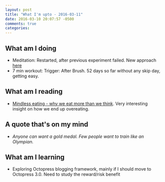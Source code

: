 ```yaml
---
layout: post
title: "What I'm upto - 2016-03-11"
date: 2016-03-10 20:07:57 -0500
comments: true
categories: 
---
```


## What am I doing
- Meditation: Restarted, after previous experiment failed. New approach [here](http://rishisareen.com/habits/habit-forming-50-first-dates-report.html)
- 7 min workout: Trigger: After Brush. 52 days so far without any skip day, getting easy.

## What am I reading
- [Mindless eating - why we eat more than we think](http://www.amazon.com/Mindless-Eating-More-Than-Think/dp/0345526880). Very interesting insight on how we end up overeating.

## A quote that's on my mind
- _Anyone can want a gold medal. Few people want to train like an Olympian._

## What am I learning
- Exploring Octopress blogging framework, mainly if I should move to Octopress 3.0. Need to study the reward/risk benefit



